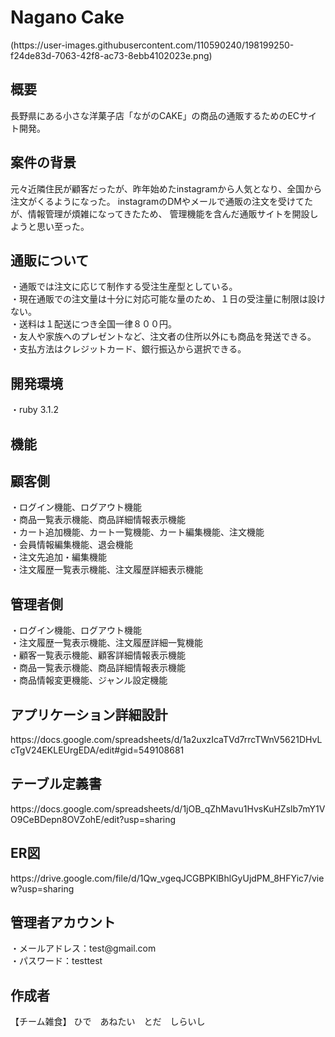 <h1>Nagano Cake</h2>
(https://user-images.githubusercontent.com/110590240/198199250-f24de83d-7063-42f8-ac73-8ebb4102023e.png)


<h2>概要</h2>
長野県にある小さな洋菓子店「ながのCAKE」の商品の通販するためのECサイト開発。

<h2>案件の背景</h2>
元々近隣住民が顧客だったが、昨年始めたinstagramから人気となり、全国から注文がくるようになった。
instagramのDMやメールで通販の注文を受けてたが、情報管理が煩雑になってきたため、
管理機能を含んだ通販サイトを開設しようと思い至った。

<h2>通販について</h2>
・通販では注文に応じて制作する受注生産型としている。</br>
・現在通販での注文量は十分に対応可能な量のため、１日の受注量に制限は設けない。</br>
・送料は１配送につき全国一律８００円。</br>
・友人や家族へのプレゼントなど、注文者の住所以外にも商品を発送できる。</br>
・支払方法はクレジットカード、銀行振込から選択できる。</br>

<h2>開発環境</h2>
・ruby 3.1.2

<h2>機能</h2>

<h2>顧客側</h2>
・ログイン機能、ログアウト機能</br>
・商品一覧表示機能、商品詳細情報表示機能</br>
・カート追加機能、カート一覧機能、カート編集機能、注文機能</br>
・会員情報編集機能、退会機能</br>
・注文先追加・編集機能</br>
・注文履歴一覧表示機能、注文履歴詳細表示機能</br>

<h2>管理者側</h2>
・ログイン機能、ログアウト機能</br>
・注文履歴一覧表示機能、注文履歴詳細一覧機能</br>
・顧客一覧表示機能、顧客詳細情報表示機能</br>
・商品一覧表示機能、商品詳細情報表示機能</br>
・商品情報変更機能、ジャンル設定機能</br>



<h2>アプリケーション詳細設計</h2>
https://docs.google.com/spreadsheets/d/1a2uxzIcaTVd7rrcTWnV5621DHvLcTgV24EKLEUrgEDA/edit#gid=549108681

<h2>テーブル定義書</h2>
https://docs.google.com/spreadsheets/d/1jOB_qZhMavu1HvsKuHZslb7mY1VO9CeBDepn8OVZohE/edit?usp=sharing

<h2>ER図</h2>
https://drive.google.com/file/d/1Qw_vgeqJCGBPKlBhlGyUjdPM_8HFYic7/view?usp=sharing

<h2>管理者アカウント</h2>
・メールアドレス：test@gmail.com</br>
・パスワード：testtest</br>

<h2>作成者</h2>
【チーム雑食】 ひで　あねたい　とだ　しらいし